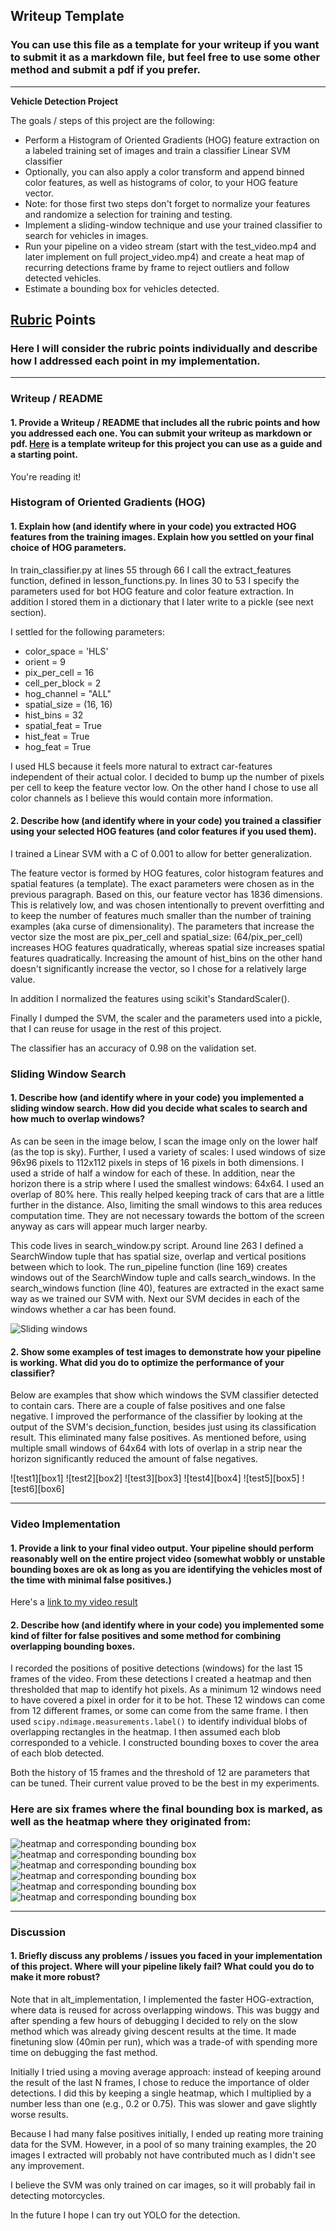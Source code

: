 ## Writeup Template
### You can use this file as a template for your writeup if you want to submit it as a markdown file, but feel free to use some other method and submit a pdf if you prefer.

---

**Vehicle Detection Project**

The goals / steps of this project are the following:

* Perform a Histogram of Oriented Gradients (HOG) feature extraction on a labeled training set of images and train a classifier Linear SVM classifier
* Optionally, you can also apply a color transform and append binned color features, as well as histograms of color, to your HOG feature vector. 
* Note: for those first two steps don't forget to normalize your features and randomize a selection for training and testing.
* Implement a sliding-window technique and use your trained classifier to search for vehicles in images.
* Run your pipeline on a video stream (start with the test_video.mp4 and later implement on full project_video.mp4) and create a heat map of recurring detections frame by frame to reject outliers and follow detected vehicles.
* Estimate a bounding box for vehicles detected.

[//]: # (Image References)
[windows]: ./output_images/windows.jpg
[box_1]: ./output_images/test1_boxes.jpg
[box_2]: ./output_images/test2_boxes.jpg
[box_3]: ./output_images/test3_boxes.jpg
[box_4]: ./output_images/test4_boxes.jpg
[box_5]: ./output_images/test5_boxes.jpg
[box_6]: ./output_images/test6_boxes.jpg
[heat1]: ./output_images/test1.jpg
[heat2]: ./output_images/test2.jpg
[heat3]: ./output_images/test3.jpg
[heat4]: ./output_images/test4.jpg
[heat5]: ./output_images/test5.jpg
[heat6]: ./output_images/test6.jpg
[image1]: ./examples/car_not_car.png
[image2]: ./examples/HOG_example.jpg
[image3]: ./examples/sliding_windows.jpg
[image4]: ./examples/sliding_window.jpg
[image5]: ./examples/bboxes_and_heat.png
[image6]: ./examples/labels_map.png
[image7]: ./examples/output_bboxes.png
[video1]: ./result.mp4

## [Rubric](https://review.udacity.com/#!/rubrics/513/view) Points
### Here I will consider the rubric points individually and describe how I addressed each point in my implementation.  

---
### Writeup / README

#### 1. Provide a Writeup / README that includes all the rubric points and how you addressed each one.  You can submit your writeup as markdown or pdf.  [Here](https://github.com/mbreughe/CarND-VehicleDetection-P5/blob/master/writeup.md) is a template writeup for this project you can use as a guide and a starting point.  

You're reading it!

### Histogram of Oriented Gradients (HOG)

#### 1. Explain how (and identify where in your code) you extracted HOG features from the training images. Explain how you settled on your final choice of HOG parameters.

In train_classifier.py at lines 55 through 66 I call the extract_features function, defined in lesson_functions.py. In lines 30 to 53 I specify the parameters used for bot HOG feature and color feature extraction. In addition I stored them in a dictionary that I later write to a pickle (see next section).

I settled for the following parameters:
* color_space = 'HLS'
* orient = 9  
* pix_per_cell = 16
* cell_per_block = 2 
* hog_channel = "ALL"
* spatial_size = (16, 16) 
* hist_bins = 32    
* spatial_feat = True 
* hist_feat = True 
* hog_feat = True 

I used HLS because it feels more natural to extract car-features independent of their actual color. I decided to bump up the number of pixels per cell to keep the feature vector low. On the other hand I chose to use all color channels as I believe this would contain more information. 



#### 2. Describe how (and identify where in your code) you trained a classifier using your selected HOG features (and color features if you used them).

I trained a Linear SVM with a C of 0.001 to allow for better generalization. 

The feature vector is formed by HOG features, color histogram features and spatial features (a template). The exact parameters were chosen as in the previous paragraph. Based on this, our feature vector has 1836 dimensions. This is relatively low, and was chosen intentionally to prevent overfitting and to keep the number of features much smaller than the number of training examples (aka curse of dimensionality). The parameters that increase the vector size the most are pix_per_cell and spatial_size: (64/pix_per_cell) increases HOG features quadratically, whereas spatial size increases spatial features quadratically. Increasing the amount of hist_bins on the other hand doesn't significantly increase the vector, so I chose for a relatively large value.

In addition I normalized the features using scikit's StandardScaler().

Finally I dumped the SVM, the scaler and the parameters used into a pickle, that I can reuse for usage in the rest of this project.

The classifier has an accuracy of 0.98 on the validation set.

### Sliding Window Search

#### 1. Describe how (and identify where in your code) you implemented a sliding window search.  How did you decide what scales to search and how much to overlap windows?

As can be seen in the image below, I scan the image only on the lower half (as the top is sky). Further, I used a variety of scales: I used windows of size 96x96 pixels to 112x112 pixels in steps of 16 pixels in both dimensions. I used a stride of half a window for each of these. In addition, near the horizon there is a strip where I used the smallest windows: 64x64. I used an overlap of 80% here. This really helped keeping track of cars that are a little further in the distance. Also, limiting the small windows to this area reduces computation time. They are not necessary towards the bottom of the screen anyway as cars will appear much larger nearby.

This code lives in search_window.py script. Around line 263 I defined a SearchWindow tuple that has spatial size, overlap and vertical positions between which to look. The run_pipeline function (line 169) creates windows out of the SearchWindow tuple and calls search_windows. In the search_windows function (line 40), features are extracted in the exact same way as we trained our SVM with. Next our SVM decides in each of the windows whether a car has been found.
 
![Sliding windows][windows]

#### 2. Show some examples of test images to demonstrate how your pipeline is working.  What did you do to optimize the performance of your classifier?

Below are examples that show which windows the SVM classifier detected to contain cars. There are a couple of false positives and one false negative. I improved the performance of the classifier by looking at the output of the SVM's decision_function, besides just using its classification result. This eliminated many false positives. As mentioned before, using multiple small windows of 64x64 with lots of overlap in a strip near the horizon significantly reduced the amount of false negatives.

![test1][box1]
![test2][box2]
![test3][box3]
![test4][box4]
![test5][box5]
![test6][box6]

---

### Video Implementation

#### 1. Provide a link to your final video output.  Your pipeline should perform reasonably well on the entire project video (somewhat wobbly or unstable bounding boxes are ok as long as you are identifying the vehicles most of the time with minimal false positives.)
Here's a [link to my video result](./result.mp4)


#### 2. Describe how (and identify where in your code) you implemented some kind of filter for false positives and some method for combining overlapping bounding boxes.

I recorded the positions of positive detections (windows) for the last 15 frames of the video.  From these detections I created a heatmap and then thresholded that map to identify hot pixels. As a minimum 12 windows need to have covered a pixel in order for it to be hot. These 12 windows can come from 12 different frames, or some can come from the same frame. I then used `scipy.ndimage.measurements.label()` to identify individual blobs of overlapping rectangles in the heatmap.  I then assumed each blob corresponded to a vehicle.  I constructed bounding boxes to cover the area of each blob detected. 

Both the history of 15 frames and the threshold of 12 are parameters that can be tuned. Their current value proved to be the best in my experiments. 


### Here are six frames where the final bounding box is marked, as well as the heatmap where they originated from:

![heatmap and corresponding bounding box][heat1]
![heatmap and corresponding bounding box][heat2]
![heatmap and corresponding bounding box][heat3]
![heatmap and corresponding bounding box][heat4]
![heatmap and corresponding bounding box][heat5]
![heatmap and corresponding bounding box][heat6]



---

### Discussion

#### 1. Briefly discuss any problems / issues you faced in your implementation of this project.  Where will your pipeline likely fail?  What could you do to make it more robust?


Note that in alt_implementation, I implemented the faster HOG-extraction, where data is reused for across overlapping windows. This was buggy and after spending a few hours of debugging I decided to rely on the slow method which was already giving descent results at the time. It made finetuning slow (40min per run), which was a trade-of with spending more time on debugging the fast method.

Initially I tried using a moving average approach: instead of keeping around the result of the last N frames, I chose to reduce the importance of older detections. I did this by keeping a single heatmap, which I multiplied by a number less than one (e.g., 0.2 or 0.75). This was slower and gave slightly worse results.

Because I had many false positives initially, I ended up reating more training data for the SVM. However, in a pool of so many training examples, the 20 images I extracted will probably not have contributed much as I didn't see any improvement.

I believe the SVM was only trained on car images, so it will probably fail in detecting motorcycles.

In the future I hope I can try out YOLO for the detection. 
